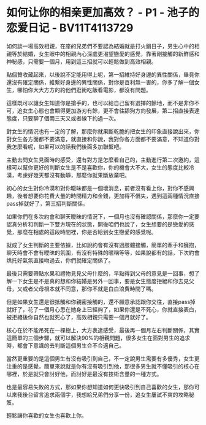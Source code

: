 # 如何让你的相亲更加高效？ - P1 - 池子的恋爱日记 - BV11T4113729

如何談一場高效相親，在座的兄弟們不要認為結婚就是打火鍋日子，男生心中的相親等於結婚，女生眼中的相親內心深處更渴望戀愛的感覺，靠著剛接觸的新鮮感和神秘感，只需要一個月，用到這三招就可以輕鬆做到高效相親。

點個贊收藏起來，以後說不定能用得上呢，第一招維持好身邊的異性關係，畢竟你還沒有確定關係，維繫好身邊的異性關係，對你是百利無一害的，你多了解一個女生，哪怕你大大方方的約他們逛街吃飯看電影，都沒有問題。

這樣既可以讓女生知道你是搶手的，也可以給自己留有選擇的餘地，而不是非你不可，追女生心態也會顯得更加游刃有餘，更不會往舔狗方向發展，第二招直接表達態度，只要聊了個兩三天又或者線下約過一次。

對女生的情況也有一定的了解，那麼你就果斷乾脆的把女生的印象直接說出來，你對女生各方面都不要滿意，就直接和你說，我對你各方面都不要滿意，不知道你對我怎麼看呢，如果可以的話我們後面多加聯繫吧。

主動去問女生見面時的感受，還有對方是怎麼看自己的，主動進行第二次邀約，這樣可以幫你更好的判斷女生是不是喜歡你，你的機會大不大，女生的態度比較冷漠，考慮好幾天都沒有動靜，那麼你就果斷放棄吧。

初心的女生對你冷漠和對你曖昧都是一個壞消息，前者沒有看上你，對你不感興趣，後者想要你花費大量的時間精力和金錢，更加得不償失，遇到這兩種情況直接pass掉就好了，第三招判斷關係。

如果你們在多次約會和聊天曖昧的情況下，一個月也沒有確認關係，那麼你一定要認真分析和判斷一下雙方現在的狀態，開後咱們也說了，女生想要的是戀愛的感覺，那麼在相處的這段時間裡，你是否給到女生戀愛的感覺呢。

就成了女生判斷的主要依據，比如說約會有沒有過肢體接觸，簡單的牽手和擁抱，聊天時會不會有曖昧的氛圍，有沒有特殊的暱稱等等，如果說都有的話，下次約會烘托好氣氛直接吻過去，你們就確定關係了。

最後只需要帶點水果和禮物見見父母什麼的，早點得到父母的意見是一回事，想了解一下女生是不是真的想和你結婚是另外一回事，要是女生態度拒絕和你去見父母，又或者父母根本就不同意，那你不就是白白浪費時間了嗎。

但是如果女生還是很抵觸和你親密接觸的，還不願意承認跟你交往，直接pass掉就好了，花了一個月心思在她身上已經夠了，如果你還是不死心，你就直接表白，被拒絕後你自然也就死心了，高效相親只需要一個月就好了。

核心在於不能吊死在一棵樹上，大方表達感受，最後再一個月左右判斷關係，其實這簡單的三個步驟，就可以解決90%的相親問題，很多女生在面對男生的追求時，都會下意識的去判斷這個男生合不合適自己。

當然更重要的是這個男生有沒有吸引到自己，不一定說男生需要有多優秀，女生更注重的是感覺，簡單來說就是你有沒有吸引到他，那很多男生就不懂吸引的核心在哪裡，於是就只會討好他，而討好是最沒有技術含量的一種方式。

也是最容易失敗的方式，那如果你想知道如何更快吸引到自己喜歡的女生，那你可以來我後台留言追求兩個字，我想給兄弟們分享一份，追女生屢試不爽的攻略秘笈。

輕鬆讓你喜歡的女生也喜歡上你。